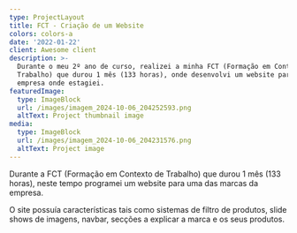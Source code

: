 ```yaml
---
type: ProjectLayout
title: FCT - Criação de um Website
colors: colors-a
date: '2022-01-22'
client: Awesome client
description: >-
  Durante o meu 2º ano de curso, realizei a minha FCT (Formação em Contexto de
  Trabalho) que durou 1 mês (133 horas), onde desenvolvi um website para a
  empresa onde estagiei. 
featuredImage:
  type: ImageBlock
  url: /images/imagem_2024-10-06_204252593.png
  altText: Project thumbnail image
media:
  type: ImageBlock
  url: /images/imagem_2024-10-06_204231576.png
  altText: Project image
---
```

Durante a FCT (Formação em Contexto de Trabalho) que durou 1 mês (133 horas), neste tempo programei um website para uma das marcas da empresa. 

O site possuía características tais como sistemas de filtro de produtos, slide shows de imagens, navbar, secções a explicar a marca e os seus produtos.
